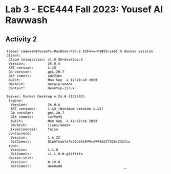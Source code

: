 # Lab 3 - ECE444 Fall 2023: Yousef Al Rawwash

## Activity 2

![Alt text](/screenshots/activity2.png?raw=true "Activity 2")
